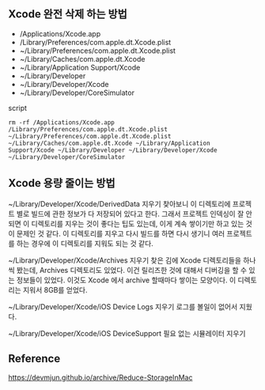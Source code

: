 ## Xcode 완전 삭제 하는 방법

- /Applications/Xcode.app
- /Library/Preferences/com.apple.dt.Xcode.plist
- ~/Library/Preferences/com.apple.dt.Xcode.plist
- ~/Library/Caches/com.apple.dt.Xcode
- ~/Library/Application Support/Xcode
- ~/Library/Developer
- ~/Library/Developer/Xcode
- ~/Library/Developer/CoreSimulator

script
```
rm -rf /Applications/Xcode.app /Library/Preferences/com.apple.dt.Xcode.plist ~/Library/Preferences/com.apple.dt.Xcode.plist ~/Library/Caches/com.apple.dt.Xcode ~/Library/Application Support/Xcode ~/Library/Developer ~/Library/Developer/Xcode ~/Library/Developer/CoreSimulator
```

## Xcode 용량 줄이는 방법
~/Library/Developer/Xcode/DerivedData 지우기
찾아보니 이 디렉토리에 프로젝트 별로 빌드에 관한 정보가 다 저장되어 있다고 한다. 그래서 프로젝트 인덱싱이 잘 안되면 이 디렉토리를 지우는 것이 좋다는 팁도 있는데, 이게 계속 쌓이기만 하고 있는 것이 문제인 것 같다. 이 디렉토리를 지우고 다시 빌드를 하면 다시 생기니 여러 프로젝트를 하는 경우에 이 디렉토리를 지워도 되는 것 같다.

~/Library/Developer/Xcode/Archives 지우기
찾은 김에 Xcode 디렉토리들을 하나씩 봤는데, Archives 디렉토리도 있었다. 이건 릴리즈한 것에 대해서 디버깅을 할 수 있는 정보들이 있었다. 이것도 Xcode 에서 archive 할때마다 쌓이는 모양이다. 이 디렉토리는 지워서 8GB를 얻었다.

~/Library/Developer/Xcode/iOS Device Logs 지우기
로그를 볼일이 없어서 지웠다.

~/Library/Developer/Xcode/iOS DeviceSupport 필요 없는 시뮬레이터 지우기

## Reference
https://devmjun.github.io/archive/Reduce-StorageInMac
